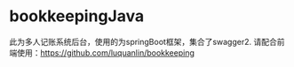 # bookkeepingJava
此为多人记账系统后台，使用的为springBoot框架，集合了swagger2. 
请配合前端使用：https://github.com/luquanlin/bookkeeping
